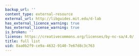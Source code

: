 ```yaml
---
backup_url: ''
content_type: external-resource
external_url: http://libguides.mit.edu/d-lab
has_external_licence_warning: true
has_external_license_warning: true
is_broken: ''
license: https://creativecommons.org/licenses/by-nc-sa/4.0/
title: full list
uid: 8aa0b2f9-ce9a-4632-9140-7e67d8c3c763
---
```

